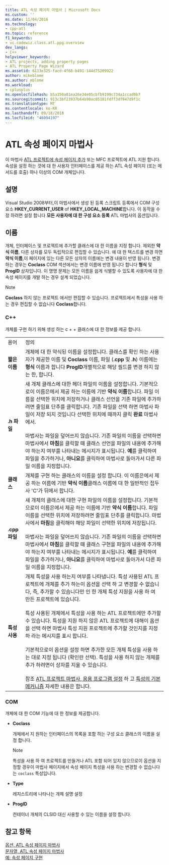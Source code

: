```yaml
---
title: ATL 속성 페이지 마법사 | Microsoft Docs
ms.custom: ''
ms.date: 11/04/2016
ms.technology:
- cpp-atl
ms.topic: reference
f1_keywords:
- vc.codewiz.class.atl.ppg.overview
dev_langs:
- C++
helpviewer_keywords:
- ATL projects, adding property pages
- ATL Property Page Wizard
ms.assetid: 6113e325-facd-4f68-b491-144d75209922
author: mikeblome
ms.author: mblome
ms.workload:
- cplusplus
ms.openlocfilehash: b5a150a81ea26e34e05cbfb9199c734a1ccad9b7
ms.sourcegitcommit: 913c3bf23937b64b90ac05181fdff3df947d9f1c
ms.translationtype: MT
ms.contentlocale: ko-KR
ms.lasthandoff: 09/18/2018
ms.locfileid: "46094197"
---
```

# <a name="atl-property-page-wizard"></a>ATL 속성 페이지 마법사

이 마법사 [ATL 프로젝트에 속성 페이지 추가](../../atl/reference/adding-an-atl-property-page.md) 또는 MFC 프로젝트에 ATL 지원 합니다. 속성을 설정 하는 것에 대 한 사용자 인터페이스를 제공 하는 ATL 속성 페이지 (또는 메서드를 호출) 하나 이상의 COM 개체입니다.

## <a name="remarks"></a>설명

Visual Studio 2008부터,이 마법사에서 생성 된 등록 스크립트 등록에서 COM 구성 요소 **HKEY_CURRENT_USER** of **HKEY_LOCAL_MACHINE**합니다. 이 동작을 수정 하려면 설정 합니다 **모든 사용자에 대 한 구성 요소 등록** ATL 마법사의 옵션입니다.

## <a name="names"></a>이름

개체, 인터페이스 및 프로젝트에 추가할 클래스에 대 한 이름을 지정 합니다. 제외한 **약식 이름**, 다른 상자를 모두 독립적으로 편집할 수 있습니다. 에 대 한 텍스트를 변경 하면 **약식 이름**,이 페이지에 있는 다른 모든 상자의 이름에는 변경 내용이 반영 됩니다. 변경 하는 경우는 **Coclass** COM 섹션에서는 변경 이름에 반영 됩니다 합니다 **형식** 및 **ProgID** 상자입니다. 이 명명 문제는 모든 이름을 쉽게 식별할 수 있도록 사용자에 대 한 속성 페이지를 개발 하는 경우 설계 되었습니다.

> [!NOTE]
>  **Coclass** 하지 않는 프로젝트 에서만 편집할 수 있습니다. 프로젝트에서 특성을 사용 하는 경우 편집할 수 없습니다 **Coclass**합니다.

### <a name="c"></a>C++

개체를 구현 하기 위해 생성 하는 c + + 클래스에 대 한 정보를 제공 합니다.

|||
|-|-|
|용어|정의|
|**짧은 이름**|개체에 대 한 약식된 이름을 설정합니다. 클래스를 확인 하는 사용자가 제공한 이름 및 **Coclass** 이름, 파일 (**.cpp** 및 **.h**) 이름에는 **형식** 이름과 합니다  **ProgID**개별적으로 해당 필드를 변경 하지 않는 한, 합니다.|
|**.h 파일**|새 개체 클래스에 대한 헤더 파일의 이름을 설정합니다. 기본적으로이 이름은에서 제공 하는 이름에 기반 **약식 이름**합니다. 파일 이름을 선택한 위치에 저장하거나 클래스 선언을 기존 파일에 추가하려면 줄임표 단추를 클릭합니다. 기존 파일을 선택 하면 마법사 파일이 저장 되지 것입니다 선택한 위치에 때까지 클릭 **완료** 마법사에서.<br /><br /> 마법사는 파일을 덮어쓰지 않습니다. 기존 파일의 이름을 선택하면 마법사에서 **마침**을 클릭할 때 클래스 선언을 파일의 내용에 추가해야 하는지 여부를 나타내는 메시지가 표시됩니다. **예**를 클릭하여 파일을 추가하거나, **아니요**를 클릭하여 마법사로 돌아가서 다른 파일 이름을 지정합니다.|
|**클래스**|개체를 구현 하는 클래스의 이름을 설정 합니다. 이 이름은에서 제공 하는 이름에 기반 **약식 이름**클래스 이름에 대 한 일반적인 접두사 'C'가 뒤에서 합니다.|
|**.cpp 파일**|새 개체의 클래스에 대한 구현 파일의 이름을 설정합니다. 기본적으로이 이름은에서 제공 하는 이름에 기반 **약식 이름**합니다. 파일 이름을 선택한 위치에 저장하려면 줄임표 단추를 클릭합니다. 마법사에서 **마침**을 클릭해야 해당 파일이 선택한 위치에 저장됩니다.<br /><br /> 마법사는 파일을 덮어쓰지 않습니다. 기존 파일의 이름을 선택하면 마법사에서 **마침**을 클릭할 때 클래스 구현을 파일의 내용에 추가해야 하는지 여부를 나타내는 메시지가 표시됩니다. **예**를 클릭하여 파일을 추가하거나, **아니요**를 클릭하여 마법사로 돌아가서 다른 파일 이름을 지정합니다.|
|**특성 사용**|개체 특성을 사용 하는지 여부를 나타냅니다. 특성 사용된 ATL 프로젝트에 개체를 추가 하는이 옵션을 선택 하 고 변경할 수 없습니다, 즉, 추가할 수 있습니다만 인 한 개체 특성 지원을 사용 하 여 만든 프로젝트에 있습니다.<br /><br /> 특성 사용된 개체에서 특성을 사용 하는 ATL 프로젝트에만 추가할 수 있습니다. 특성을 지원 하지 않은 ATL 프로젝트에 대해이 옵션을 선택 하면 마법사 특성 지원 프로젝트에 추가할 것인지를 지정 하 라는 메시지를 표시 합니다.<br /><br /> 기본적으로이 옵션을 설정 하면 추가한 모든 개체 특성을 사용 하는 대로 지정 됩니다 (확인란 선택). 특성을 사용 하지 않는 개체를 추가 하려면이 상자를 지울 수 있습니다.<br /><br /> 참조 [ATL 프로젝트 마법사, 응용 프로그램 설정](../../atl/reference/application-settings-atl-project-wizard.md) 하 고 [특성의 기본 메커니즘](../../windows/basic-mechanics-of-attributes.md) 자세한 내용은 합니다.|

### <a name="com"></a>COM

개체에 대 한 COM 기능에 대 한 정보를 제공합니다.

- **Coclass**

   개체에서 지 원하는 인터페이스의 목록을 포함 하는 구성 요소 클래스의 이름을 설정 합니다.

   > [!NOTE]
   > 특성을 사용 하 여 프로젝트를 만들거나 ATL 포함 되어 있지 않으므로이 옵션을 지정할 경우이 마법사 페이지에서 속성 페이지 특성을 사용 하는 변경할 수 없습니다는 `coclass` 특성입니다.

- **Type**

   레지스트리에 나타나는 개체 설명 설정

- **ProgID**

   컨테이너 개체의 CLSID 대신 사용할 수 있는 이름을 설정 합니다.

## <a name="see-also"></a>참고 항목

[옵션, ATL 속성 페이지 마법사](../../atl/reference/options-atl-property-page-wizard.md)<br/>
[문자열, ATL 속성 페이지 마법사](../../atl/reference/strings-atl-property-page-wizard.md)<br/>
[예: 속성 페이지 구현](../../atl/example-implementing-a-property-page.md)


